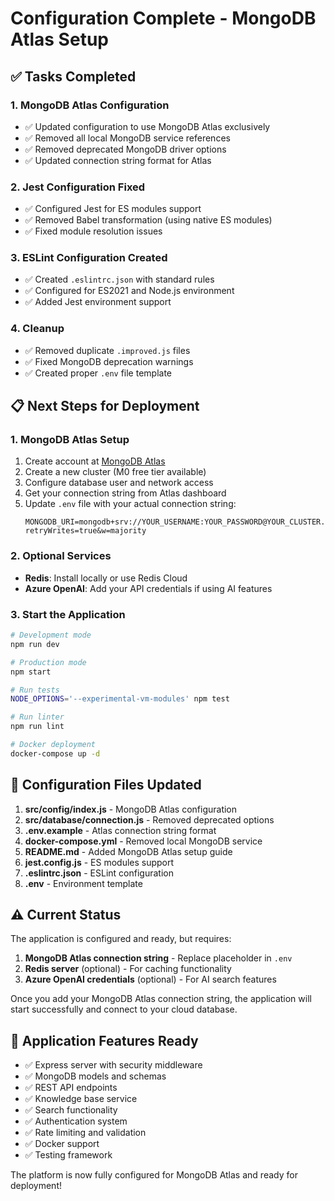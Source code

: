 # Configuration Complete - MongoDB Atlas Setup

## ✅ Tasks Completed

### 1. MongoDB Atlas Configuration
- ✅ Updated configuration to use MongoDB Atlas exclusively
- ✅ Removed all local MongoDB service references
- ✅ Removed deprecated MongoDB driver options
- ✅ Updated connection string format for Atlas

### 2. Jest Configuration Fixed
- ✅ Configured Jest for ES modules support
- ✅ Removed Babel transformation (using native ES modules)
- ✅ Fixed module resolution issues

### 3. ESLint Configuration Created
- ✅ Created `.eslintrc.json` with standard rules
- ✅ Configured for ES2021 and Node.js environment
- ✅ Added Jest environment support

### 4. Cleanup
- ✅ Removed duplicate `.improved.js` files
- ✅ Fixed MongoDB deprecation warnings
- ✅ Created proper `.env` file template

## 📋 Next Steps for Deployment

### 1. MongoDB Atlas Setup
1. Create account at [MongoDB Atlas](https://www.mongodb.com/cloud/atlas)
2. Create a new cluster (M0 free tier available)
3. Configure database user and network access
4. Get your connection string from Atlas dashboard
5. Update `.env` file with your actual connection string:
   ```
   MONGODB_URI=mongodb+srv://YOUR_USERNAME:YOUR_PASSWORD@YOUR_CLUSTER.mongodb.net/PDSAdhesive?retryWrites=true&w=majority
   ```

### 2. Optional Services
- **Redis**: Install locally or use Redis Cloud
- **Azure OpenAI**: Add your API credentials if using AI features

### 3. Start the Application
```bash
# Development mode
npm run dev

# Production mode
npm start

# Run tests
NODE_OPTIONS='--experimental-vm-modules' npm test

# Run linter
npm run lint

# Docker deployment
docker-compose up -d
```

## 🔧 Configuration Files Updated

1. **src/config/index.js** - MongoDB Atlas configuration
2. **src/database/connection.js** - Removed deprecated options
3. **.env.example** - Atlas connection string format
4. **docker-compose.yml** - Removed local MongoDB service
5. **README.md** - Added MongoDB Atlas setup guide
6. **jest.config.js** - ES modules support
7. **.eslintrc.json** - ESLint configuration
8. **.env** - Environment template

## ⚠️ Current Status

The application is configured and ready, but requires:
1. **MongoDB Atlas connection string** - Replace placeholder in `.env`
2. **Redis server** (optional) - For caching functionality
3. **Azure OpenAI credentials** (optional) - For AI search features

Once you add your MongoDB Atlas connection string, the application will start successfully and connect to your cloud database.

## 🚀 Application Features Ready

- ✅ Express server with security middleware
- ✅ MongoDB models and schemas
- ✅ REST API endpoints
- ✅ Knowledge base service
- ✅ Search functionality
- ✅ Authentication system
- ✅ Rate limiting and validation
- ✅ Docker support
- ✅ Testing framework

The platform is now fully configured for MongoDB Atlas and ready for deployment!